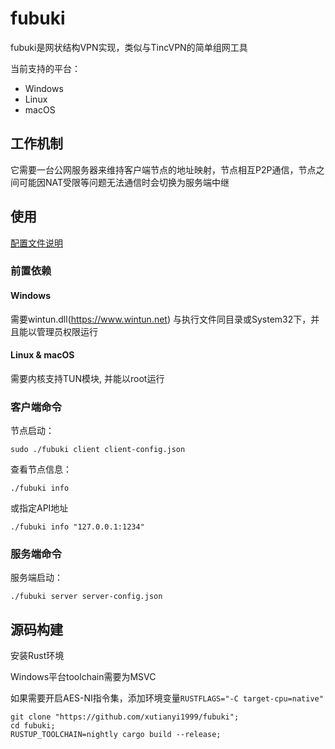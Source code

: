 # fubuki

fubuki是网状结构VPN实现，类似与TincVPN的简单组网工具

当前支持的平台：

- Windows
- Linux
- macOS

## 工作机制

它需要一台公网服务器来维持客户端节点的地址映射，节点相互P2P通信，节点之间可能因NAT受限等问题无法通信时会切换为服务端中继

## 使用

[配置文件说明](https://github.com/xutianyi1999/fubuki/tree/master/cfg-example)
### 前置依赖

#### Windows
需要wintun.dll(https://www.wintun.net) 与执行文件同目录或System32下，并且能以管理员权限运行

#### Linux & macOS
需要内核支持TUN模块, 并能以root运行

### 客户端命令
节点启动：

```shell
sudo ./fubuki client client-config.json
```
查看节点信息：
```shell
./fubuki info
```
或指定API地址
```shell
./fubuki info "127.0.0.1:1234"
```
### 服务端命令
服务端启动：
```shell
./fubuki server server-config.json
```

## 源码构建
安装Rust环境

Windows平台toolchain需要为MSVC

如果需要开启AES-NI指令集，添加环境变量`RUSTFLAGS="-C target-cpu=native"`
```shell
git clone "https://github.com/xutianyi1999/fubuki";
cd fubuki;
RUSTUP_TOOLCHAIN=nightly cargo build --release;
```
